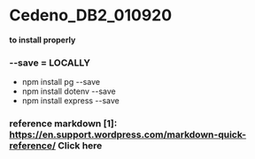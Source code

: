 # Cedeno_DB2_010920
__to install properly__ 
### --save = LOCALLY 
- npm install pg --save
- npm install dotenv --save
- npm install express --save 


### reference markdown [1]: https://en.support.wordpress.com/markdown-quick-reference/ Click here
